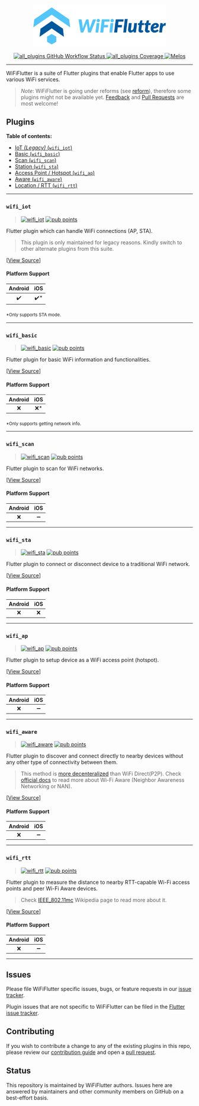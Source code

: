 <a href="https://wifi.flutternetwork.dev">
  <p align="center">  
    <img width="360px" src="logo/logo+name_color.png">
  </p>
</a>

<p align="center">
  <a href="https://github.com/alternadom/WiFiFlutter/actions?query=workflow%3Aall_plugins">
    <img src="https://github.com/alternadom/WiFiFlutter/workflows/all_plugins/badge.svg" alt="all_plugins GitHub Workflow Status"/>
  </a>
  <a href="https://codecov.io/gh/alternadom/WiFiFlutter/">
    <img src="https://codecov.io/gh/alternadom/WiFiFlutter/graph/badge.svg" alt="all_plugins Coverage"/>
  </a>
  <a href="https://github.com/invertase/melos#readme-badge">
    <img src="https://img.shields.io/badge/maintained%20with-melos-f700ff.svg" alt="Melos" />
  </a>
</p>

---

WiFiFlutter is a suite of Flutter plugins that enable Flutter apps to use various WiFi services.

> *Note*: WiFiFlutter is going under reforms (see [reform](https://github.com/alternadom/WiFiFlutter/issues/186)), therefore some plugins might not be available yet. [Feedback](https://github.com/alternadom/WiFiFlutter/issues) and [Pull Requests](https://github.com/alternadom/WiFiFlutter/pulls) are most welcome!

## Plugins

**Table of contents:**

- [IoT *(Legacy)* (`wifi_iot`)](#wifi_iot)
- [Basic (`wifi_basic`)](#wifi_basic)
- [Scan (`wifi_scan`)](#wifi_scan)
- [Station (`wifi_sta`)](#wifi_sta)
- [Access Point / Hotspot (`wifi_ap`)](#wifi_ap)
- [Aware (`wifi_aware`)](#wifi_aware)
- [Location / RTT  (`wifi_rtt`)](#wifi_rtt)

---

### `wifi_iot`
> [![wifi_iot][iot_badge_pub]][iot_pub] [![pub points][iot_badge_pub_points]][iot_pub_points]

Flutter plugin which can handle WiFi connections (AP, STA).
> This plugin is only maintained for legacy reasons. Kindly switch to other alternate plugins from this suite.

[[View Source][iot_code]]

#### Platform Support
| Android | iOS |
| :-----: | :-: |
|    ✔️    |  ✔️* |

<sub>*Only supports STA mode.</sub>

---

### `wifi_basic`
> [![wifi_basic][basic_badge_pub]][basic_pub] [![pub points][basic_badge_pub_points]][basic_pub_points]

Flutter plugin for basic WiFi information and functionalities.

[[View Source][basic_code]]

#### Platform Support
| Android | iOS |
| :-----: | :-: |
|    ❌    |  ❌* |

<sub>*Only supports getting network info.</sub>

---

### `wifi_scan`
> [![wifi_scan][scan_badge_pub]][scan_pub] [![pub points][scan_badge_pub_points]][scan_pub_points]

Flutter plugin to scan for WiFi networks.

[[View Source][scan_code]]

#### Platform Support
| Android | iOS |
| :-----: | :-: |
|    ❌    | ➖  |

---

### `wifi_sta`
> [![wifi_sta][sta_badge_pub]][sta_pub] [![pub points][sta_badge_pub_points]][sta_pub_points]

Flutter plugin to connect or disconnect device to a traditional WiFi network.

[[View Source][sta_code]]

#### Platform Support
| Android | iOS |
| :-----: | :-: |
|    ❌    |  ❌  |

---

### `wifi_ap`
> [![wifi_ap][ap_badge_pub]][ap_pub] [![pub points][ap_badge_pub_points]][ap_pub_points]

Flutter plugin to setup device as a WiFi access point (hotspot).

[[View Source][ap_code]]

#### Platform Support
| Android | iOS |
| :-----: | :-: |
|    ❌    |  ➖ |

---

### `wifi_aware`
> [![wifi_aware][aware_badge_pub]][aware_pub] [![pub points][aware_badge_pub_points]][aware_pub_points]

Flutter plugin to discover and connect directly to nearby devices without any other type of connectivity between them.
> This method is [more decenteralized][aware_direct_differences] than WiFi Direct(P2P). Check [official docs][aware_official_docs] to read more about Wi-Fi Aware (Neighbor Awareness Networking or NAN).

[[View Source][aware_code]]

#### Platform Support
| Android | iOS |
| :-----: | :-: |
|    ❌    |  ➖ |

---

### `wifi_rtt`
> [![wifi_rtt][rtt_badge_pub]][rtt_pub] [![pub points][rtt_badge_pub_points]][rtt_pub_points]

Flutter plugin to measure the distance to nearby RTT-capable Wi-Fi access points and peer Wi-Fi Aware devices. 
> Check [IEEE_802.11mc][rtt_wikipedia] Wikipedia page to read more about it.

[[View Source][rtt_code]]

#### Platform Support
| Android | iOS |
| :-----: | :-: |
|    ❌    |  ➖ |

---

## Issues

Please file WiFiFlutter specific issues, bugs, or feature requests in our [issue tracker](https://github.com/alternadom/WiFiFlutter/issues/new).

Plugin issues that are not specific to WiFiFlutter can be filed in the [Flutter issue tracker](https://github.com/flutter/flutter/issues/new).

## Contributing

If you wish to contribute a change to any of the existing plugins in this repo,
please review our [contribution guide](https://github.com/alternadom/WiFiFlutter/blob/master/CONTRIBUTING.md)
and open a [pull request](https://github.com/alternadom/WiFiFlutter/pulls).

## Status

This repository is maintained by WiFiFlutter authors. Issues here are answered by maintainers and other community members on GitHub on a best-effort basis.

<!-- links -->
[iot_pub]: https://pub.dev/packages/wifi_iot
[iot_code]: https://github.com/alternadom/WiFiFlutter/tree/master/packages/wifi_iot
[iot_badge_pub]: https://img.shields.io/pub/v/wifi_iot.svg
[iot_badge_pub_points]: https://badges.bar/wifi_iot/pub%20points
[iot_pub_points]: https://pub.dev/packages/wifi_iot/score

[basic_pub]: https://pub.dev/packages/wifi_basic
[basic_code]: https://github.com/alternadom/WiFiFlutter/tree/master/packages/wifi_basic
[basic_badge_pub]: https://img.shields.io/pub/v/wifi_basic.svg
[basic_badge_pub_points]: https://badges.bar/wifi_basic/pub%20points
[basic_pub_points]: https://pub.dev/packages/wifi_basic/score

[scan_pub]: https://pub.dev/packages/wifi_scan
[scan_code]: https://github.com/alternadom/WiFiFlutter/tree/master/packages/wifi_scan
[scan_badge_pub]: https://img.shields.io/pub/v/wifi_scan.svg
[scan_badge_pub_points]: https://badges.bar/wifi_scan/pub%20points
[scan_pub_points]: https://pub.dev/packages/wifi_scan/score

[sta_pub]: https://pub.dev/packages/wifi_sta
[sta_code]: https://github.com/alternadom/WiFiFlutter/tree/master/packages/wifi_sta
[sta_badge_pub]: https://img.shields.io/pub/v/wifi_sta.svg
[sta_badge_pub_points]: https://badges.bar/wifi_sta/pub%20points
[sta_pub_points]: https://pub.dev/packages/wifi_sta/score

[ap_pub]: https://pub.dev/packages/wifi_ap
[ap_code]: https://github.com/alternadom/WiFiFlutter/tree/master/packages/wifi_ap
[ap_badge_pub]: https://img.shields.io/pub/v/wifi_ap.svg
[ap_badge_pub_points]: https://badges.bar/wifi_ap/pub%20points
[ap_pub_points]: https://pub.dev/packages/wifi_ap/score

[aware_pub]: https://pub.dev/packages/wifi_aware
[aware_code]: https://github.com/alternadom/WiFiFlutter/tree/master/packages/wifi_aware
[aware_badge_pub]: https://img.shields.io/pub/v/wifi_aware.svg
[aware_badge_pub_points]: https://badges.bar/wifi_aware/pub%20points
[aware_pub_points]: https://pub.dev/packages/wifi_aware/score
[aware_official_docs]: https://www.wi-fi.org/discover-wi-fi/wi-fi-aware
[aware_direct_differences]: https://www.wi-fi.org/knowledge-center/faq/what-is-the-relationship-between-wi-fi-aware-and-wi-fi-direct

[rtt_pub]: https://pub.dev/packages/wifi_rtt
[rtt_code]: https://github.com/alternadom/WiFiFlutter/tree/master/packages/wifi_rtt
[rtt_badge_pub]: https://img.shields.io/pub/v/wifi_rtt.svg
[rtt_badge_pub_points]: https://badges.bar/wifi_rtt/pub%20points
[rtt_pub_points]: https://pub.dev/packages/wifi_rtt/score
[rtt_wikipedia]: https://en.wikipedia.org/wiki/IEEE_802.11mc
